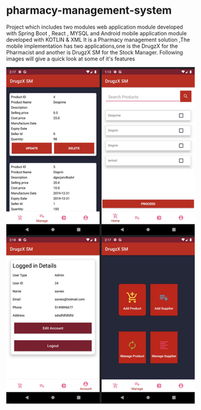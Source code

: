 # pharmacy-management-system
Project which includes two modules web application module developed with Spring Boot , React , MYSQL and Android mobile application module developed with KOTLIN &amp; XML 
It is a Pharmacy management solution ,The mobile implementation has two applications,one is the DrugzX for the Pharmacist and another is DrugzX SM for the Stock Manager.
Following images will give a quick look at some of it's features

![](images/all.png)
